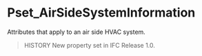 # Pset_AirSideSystemInformation

Attributes that apply to an air side HVAC system.<!-- end of definition -->

> HISTORY New property set in IFC Release 1.0.
